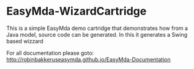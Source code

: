 # EasyMda-WizardCartridge

This is a simple EasyMda demo cartridge that demonstrates how from a Java model, source code can be generated.
In this it generates a Swing based wizzard

For all documentation please goto: http://robinbakkeruseasymda.github.io/EasyMda-Documentation
